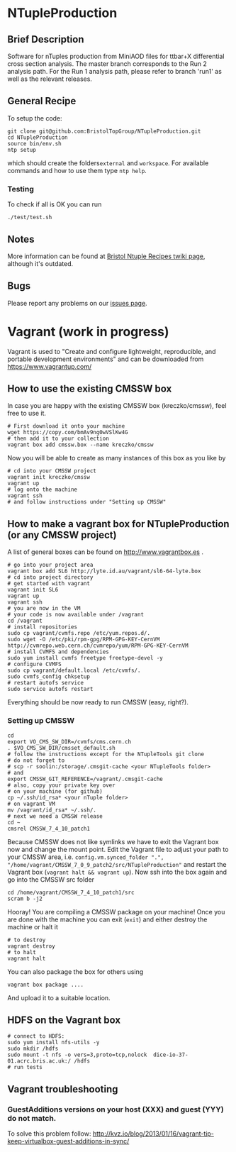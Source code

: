 NTupleProduction
================

## Brief Description
Software for nTuples production from MiniAOD files for ttbar+X differential cross section analysis.
The master branch corresponds to the Run 2 analysis path.
For the Run 1 analysis path, please refer to branch 'run1' as well as the relevant releases.

## General Recipe
To setup the code:
```
git clone git@github.com:BristolTopGroup/NTupleProduction.git
cd NTupleProduction
source bin/env.sh
ntp setup
```
which should create the folders`external` and `workspace`.
For available commands and how to use them type `ntp help`.

### Testing
To check if all is OK you can run
```
./test/test.sh
```

## Notes
More information can be found at [Bristol Ntuple Recipes twiki page](https://twiki.cern.ch/twiki/bin/view/CMS/BristolNTuplerRecipes), although it's outdated.

## Bugs
Please report any problems on our [issues page](https://github.com/BristolTopGroup/NTupleProduction/issues).

# Vagrant (work in progress)
Vagrant is used to "Create and configure lightweight, reproducible, and portable development environments" and can be downloaded from https://www.vagrantup.com/

## How to use the existing CMSSW box
In case you are happy with the existing CMSSW box (kreczko/cmssw), feel free to use it.

```shell
# First download it onto your machine
wget https://copy.com/bmAv9ng0wVSlKw4G
# then add it to your collection
vagrant box add cmssw.box --name kreczko/cmssw
```
Now you will be able to create as many instances of this box as you like by
```shell
# cd into your CMSSW project
vagrant init kreczko/cmssw
vagrant up
# log onto the machine
vagrant ssh
# and follow instructions under "Setting up CMSSW"
```

## How to make a vagrant box for NTupleProduction (or any CMSSW project)
A list of general boxes can be found on http://www.vagrantbox.es .
```shell
# go into your project area
vagrant box add SL6 http://lyte.id.au/vagrant/sl6-64-lyte.box
# cd into project directory
# get started with vagrant
vagrant init SL6
vagrant up
vagrant ssh
# you are now in the VM
# your code is now available under /vagrant
cd /vagrant
# install repositories
sudo cp vagrant/cvmfs.repo /etc/yum.repos.d/.
sudo wget -O /etc/pki/rpm-gpg/RPM-GPG-KEY-CernVM http://cvmrepo.web.cern.ch/cvmrepo/yum/RPM-GPG-KEY-CernVM
# install CVMFS and dependencies
sudo yum install cvmfs freetype freetype-devel -y
# configure CVMFS
sudo cp vagrant/default.local /etc/cvmfs/.
sudo cvmfs_config chksetup
# restart autofs service
sudo service autofs restart
```
Everything should be now ready to run CMSSW (easy, right?).

### Setting up CMSSW

```shell
cd
export VO_CMS_SW_DIR=/cvmfs/cms.cern.ch
. $VO_CMS_SW_DIR/cmsset_default.sh
# follow the instructions except for the NTupleTools git clone
# do not forget to
# scp -r soolin:/storage/.cmsgit-cache <your NTupleTools folder>
# and
export CMSSW_GIT_REFERENCE=/vagrant/.cmsgit-cache
# also, copy your private key over
# on your machine (for github)
cp ~/.ssh/id_rsa* <your nTuple folder>
# on vagrant VM
mv /vagrant/id_rsa* ~/.ssh/.
# next we need a CMSSW release
cd ~
cmsrel CMSSW_7_4_10_patch1
```
Because CMSSW does not like symlinks we have to exit the Vagrant box now and change the mount point.
Edit the Vagrant file to adjust your path to your CMSSW area, i.e.
```config.vm.synced_folder ".", "/home/vagrant/CMSSW_7_0_9_patch2/src/NTupleProduction"```
and restart the Vagrant box (```vagrant halt && vagrant up```).
Now ssh into the box again and go into the CMSSW src folder
```shell
cd /home/vagrant/CMSSW_7_4_10_patch1/src
scram b -j2
```
Hooray! You are compiling a CMSSW package on your machine!
Once you are done with the machine you can exit (```exit```) and either destroy the machine or halt it
```
# to destroy
vagrant destroy
# to halt
vagrant halt
```

You can also package the box for others using
```shell
vagrant box package ....
```
And upload it to a suitable location.

## HDFS on the Vagrant box
```shell
# connect to HDFS:
sudo yum install nfs-utils -y
sudo mkdir /hdfs
sudo mount -t nfs -o vers=3,proto=tcp,nolock  dice-io-37-01.acrc.bris.ac.uk:/ /hdfs
# run tests
```

## Vagrant troubleshooting
### GuestAdditions versions on your host (XXX) and guest (YYY) do not match.
To solve this problem follow: http://kvz.io/blog/2013/01/16/vagrant-tip-keep-virtualbox-guest-additions-in-sync/
